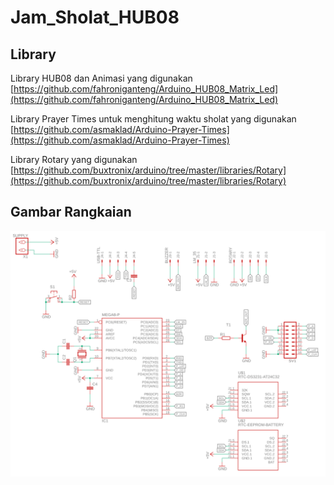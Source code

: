 # Jam_Sholat_HUB08

## Library
Library HUB08 dan Animasi yang digunakan [https://github.com/fahroniganteng/Arduino_HUB08_Matrix_Led](https://github.com/fahroniganteng/Arduino_HUB08_Matrix_Led)

Library Prayer Times untuk menghitung waktu sholat yang digunakan [https://github.com/asmaklad/Arduino-Prayer-Times](https://github.com/asmaklad/Arduino-Prayer-Times)

Library Rotary yang digunakan [https://github.com/buxtronix/arduino/tree/master/libraries/Rotary](https://github.com/buxtronix/arduino/tree/master/libraries/Rotary)

## Gambar Rangkaian
![gambar rangkaian error](/image_resources/gambar_rangkaian.png)


